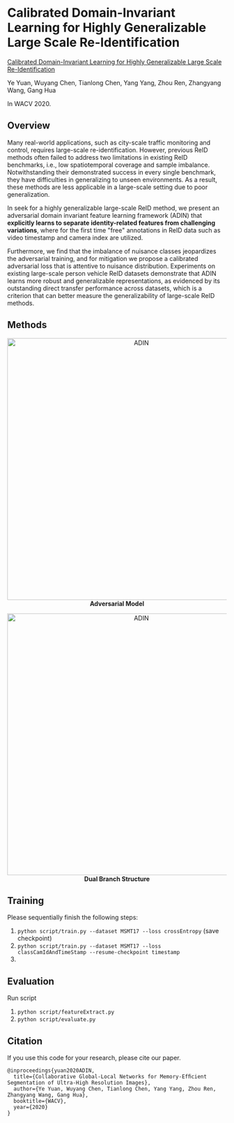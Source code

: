# Calibrated Domain-Invariant Learning for Highly Generalizable Large Scale Re-Identification

<a href="https://arxiv.org/abs/1911.11314">Calibrated Domain-Invariant Learning for Highly Generalizable Large Scale Re-Identification</a>

Ye Yuan, Wuyang Chen, Tianlong Chen, Yang Yang, Zhou Ren, Zhangyang Wang, Gang Hua

In WACV 2020.

## Overview

Many real-world applications, such as city-scale traffic monitoring and control, requires large-scale re-identification. However, previous ReID methods often failed to address two limitations in existing ReID benchmarks, i.e., low spatiotemporal coverage and sample imbalance. Notwithstanding their demonstrated success in every single benchmark, they have difficulties in generalizing to unseen environments. As a result, these methods are less applicable in a large-scale setting due to poor generalization. 

In seek for a highly generalizable large-scale ReID method, we present an adversarial domain invariant feature learning framework (ADIN) that **explicitly learns to separate identity-related features from challenging variations**, where for the first time "free" annotations in ReID data such as video timestamp and camera index are utilized. 

Furthermore, we find that the imbalance of nuisance classes jeopardizes the adversarial training, and for mitigation we propose a calibrated adversarial loss that is attentive to nuisance distribution. Experiments on existing large-scale person vehicle ReID datasets demonstrate that ADIN learns more robust and generalizable representations, as evidenced by its outstanding direct transfer performance across datasets, which is a criterion that can better measure the generalizability of large-scale ReID methods.

## Methods

<p align="center">
<img src="https://raw.githubusercontent.com/TAMU-VITA/ADIN/master/figures/adv_model.png" alt="ADIN" width="600"/></br>
<b>Adversarial Model</b>
</p>

<p align="center">
<img src="https://github.com/TAMU-VITA/ADIN/blob/master/figures/dual-branch.png" alt="ADIN" width="600"/></br>
<b>Dual Branch Structure</b>
</p>

## Training

Please sequentially finish the following steps:
1. `python script/train.py --dataset MSMT17 --loss crossEntropy` (save checkpoint)
1. `python script/train.py --dataset MSMT17 --loss classCamIdAndTimeStamp --resume-checkpoint timestamp`
1. 

## Evaluation

Run script
1. `python script/featureExtract.py`
1. `python script/evaluate.py`


## Citation

If you use this code for your research, please cite our paper.
```
@inproceedings{yuan2020ADIN,
  title={Collaborative Global-Local Networks for Memory-Efﬁcient Segmentation of Ultra-High Resolution Images},
  author={Ye Yuan, Wuyang Chen, Tianlong Chen, Yang Yang, Zhou Ren, Zhangyang Wang, Gang Hua},
  booktitle={WACV},
  year={2020}
}
```
